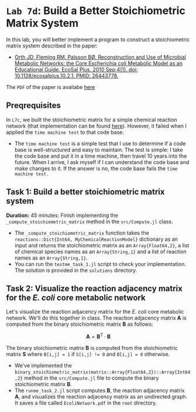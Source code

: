 # `Lab 7d`: Build a Better Stoichiometric Matrix System
In this lab, you will better implement a program to construct a stoichiometric matrix system described in the paper:

* [Orth JD, Fleming RM, Palsson BØ. Reconstruction and Use of Microbial Metabolic Networks: the Core Escherichia coli Metabolic Model as an Educational Guide. EcoSal Plus. 2010 Sep;4(1). doi: 10.1128/ecosalplus.10.2.1. PMID: 26443778.](https://pubmed.ncbi.nlm.nih.gov/26443778/)

The `PDF` of the paper is availabe [here](orth-et-al-2010-reconstruction-and-use-of-microbial-metabolic-networks-the-core-escherichia-coli-metabolic-model-as-an.pdf)

## Preqrequisites
In `L7c`, we built the stoichiometric matrix for a simple chemical reaction network (that implementation can be found [here](https://github.com/varnerlab/CHEME-4800-5800-Examples-AY-2024)). However, it failed when I applied the `time machine test` to that code base. 
* The `time machine test` is a simple test that I use to determine if a code base is well-structured and easy to maintain. The test is simple: I take the code base and put it in a time machine, then travel 10 years into the future. When I arrive, I ask myself if I can understand the code base and make changes to it. If the answer is no, the code base fails the `time machine test.`

## Task 1: Build a better stoichiometric matrix system
__Duration:__ 45 minutes: Finish implementing the `_compute_stoichiometric_matrix` method in the `src/Compute.jl` class. 
* The `_compute_stoichiometric_matrix` function takes the `reactions::Dict{Int64, MyChemicalReactionModel}` dictionary as an input and returns the stoichiometric matrix as an `Array{Float64,2}`, a list of chemical species names as an `Array{String,1}` and a list of reaction names as an `Array{String,1}`.
* You can run the `testme_task_1.jl` script to check your implementation. The solution is provided in the `solutions` directory.

## Task 2: Visualize the reaction adjacency matrix for the _E. coli_ core metabolic network
Let's visualize the reaction adjacency matrix for the _E. coli_ core metabolic network. We'll do this together in class. 
The reaction adjacency matrix $\mathbf{A}$ is computed from the binary stoichiometric matrix $\mathbf{B}$ as follows:

$$
\begin{equation}
\mathbf{A} = \mathbf{B}^T\cdot\mathbf{B}
\end{equation}
$$

The binary stoichiometric matrix $\mathbf{B}$ is computed from the stoichiometric matrix $\mathbf{S}$ where `B[i,j] = 1` if `S[i,j] != 0` and `B[i,j] = 0` otherwise. 
* We've implemented the `binary_stoichiometric_matrix(matrix::Array{Float64,2})::Array{Int64,2}` method in the `src/Compute.jl` file to compute the binary stoichiometric matrix $\mathbf{B}$.
* The `runme_task_2.jl` script computes $\mathbf{B}$, the reaction adjacency matrix $\mathbf{A}$, and visualizes the reaction adjacency matrix as an undirected graph. It saves a file called `EcoliNetwork.pdf` in the `root` directory.
